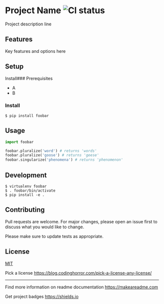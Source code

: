 
# Project Name ![CI status](https://img.shields.io/badge/build-passing-brightgreen.svg)

Project description line

## Features

Key features and options here


## Setup

Install### Prerequisites
- A
- B 

### Install

`$ pip install foobar`

## Usage

```python
import foobar

foobar.pluralize('word') # returns 'words'
foobar.pluralize('goose') # returns 'geese'
foobar.singularize('phenomena') # returns 'phenomenon'
```

## Development
```
$ virtualenv foobar
$ . foobar/bin/activate
$ pip install -e .
```

## Contributing

Pull requests are welcome. For major changes, please open an issue first to discuss what you would like to change.

Please make sure to update tests as appropriate.


## License

[MIT](https://choosealicense.com/licenses/mit/)

Pick a license https://blog.codinghorror.com/pick-a-license-any-license/


--- 

Find more information on readme documentation https://makeareadme.com

Get project badges https://shields.io
